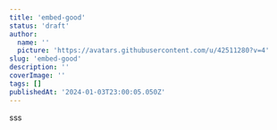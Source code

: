 ```yaml
---
title: 'embed-good'
status: 'draft'
author:
  name: ''
  picture: 'https://avatars.githubusercontent.com/u/42511280?v=4'
slug: 'embed-good'
description: ''
coverImage: ''
tags: []
publishedAt: '2024-01-03T23:00:05.050Z'
---
```


sss